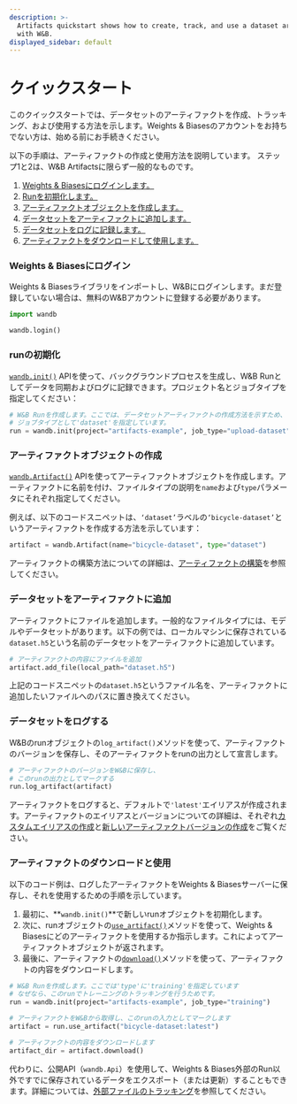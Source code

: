 ```yaml
---
description: >-
  Artifacts quickstart shows how to create, track, and use a dataset artifact
  with W&B.
displayed_sidebar: default
---
```


# クイックスタート

<head>
  <title>Artifacts クイックスタート</title>
</head>

このクイックスタートでは、データセットのアーティファクトを作成、トラッキング、および使用する方法を示します。Weights & Biasesのアカウントをお持ちでない方は、始める前にお手続きください。

以下の手順は、アーティファクトの作成と使用方法を説明しています。 ステップ1と2は、W&B Artifactsに限らず一般的なものです。

1. [Weights & Biasesにログインします。](#log-into-weights--biasess)
2. [Runを初期化します。](#initialize-a-run)
3. [アーティファクトオブジェクトを作成します。](#create-an-artifact-object)
4. [データセットをアーティファクトに追加します。](#add-the-dataset-to-the-artifact)
5. [データセットをログに記録します。](#log-the-dataset)
6. [アーティファクトをダウンロードして使用します。](#download-and-use-the-artifact)
### Weights & Biasesにログイン

Weights & Biasesライブラリをインポートし、W&Bにログインします。まだ登録していない場合は、無料のW&Bアカウントに登録する必要があります。

```python
import wandb

wandb.login()
```

### runの初期化

[`wandb.init()`](https://docs.wandb.ai/ref/python/init) APIを使って、バックグラウンドプロセスを生成し、W&B Runとしてデータを同期およびログに記録できます。プロジェクト名とジョブタイプを指定してください：

```python
# W&B Runを作成します。ここでは、データセットアーティファクトの作成方法を示すため、
# ジョブタイプとして'dataset'を指定しています。
run = wandb.init(project="artifacts-example", job_type="upload-dataset")
```

### アーティファクトオブジェクトの作成

[`wandb.Artifact()`](https://docs.wandb.ai/ref/python/artifact) APIを使ってアーティファクトオブジェクトを作成します。アーティファクトに名前を付け、ファイルタイプの説明を`name`および`type`パラメータにそれぞれ指定してください。

例えば、以下のコードスニペットは、`‘dataset’`ラベルの`‘bicycle-dataset’`というアーティファクトを作成する方法を示しています：

```python
artifact = wandb.Artifact(name="bicycle-dataset", type="dataset")
```
アーティファクトの構築方法についての詳細は、[アーティファクトの構築](https://docs.wandb.ai/guides/artifacts/construct-an-artifact)を参照してください。

### データセットをアーティファクトに追加

アーティファクトにファイルを追加します。一般的なファイルタイプには、モデルやデータセットがあります。以下の例では、ローカルマシンに保存されている`dataset.h5`という名前のデータセットをアーティファクトに追加しています。

```python
# アーティファクトの内容にファイルを追加
artifact.add_file(local_path="dataset.h5")
```

上記のコードスニペットの`dataset.h5`というファイル名を、アーティファクトに追加したいファイルへのパスに置き換えてください。

### データセットをログする
W&Bのrunオブジェクトの`log_artifact()`メソッドを使って、アーティファクトのバージョンを保存し、そのアーティファクトをrunの出力として宣言します。

```python
# アーティファクトのバージョンをW&Bに保存し、
# このrunの出力としてマークする
run.log_artifact(artifact)
```

アーティファクトをログすると、デフォルトで`'latest'`エイリアスが作成されます。アーティファクトのエイリアスとバージョンについての詳細は、それぞれ[カスタムエイリアスの作成](https://docs.wandb.ai/guides/artifacts/create-a-custom-alias)と[新しいアーティファクトバージョンの作成](https://docs.wandb.ai/guides/artifacts/create-a-new-artifact-version)をご覧ください。

### アーティファクトのダウンロードと使用

以下のコード例は、ログしたアーティファクトをWeights & Biasesサーバーに保存し、それを使用するための手順を示しています。

1. 最初に、**`wandb.init()`**で新しいrunオブジェクトを初期化します。
2. 次に、runオブジェクトの[`use_artifact()`](https://docs.wandb.ai/ref/python/run#use\_artifact)メソッドを使って、Weights & Biasesにどのアーティファクトを使用するか指示します。これによってアーティファクトオブジェクトが返されます。
3. 最後に、アーティファクトの[`download()`](https://docs.wandb.ai/ref/python/artifact#download)メソッドを使って、アーティファクトの内容をダウンロードします。
```python
# W&B Runを作成します。ここでは'type'に'training'を指定しています
# なぜなら、このrunでトレーニングのトラッキングを行うためです。
run = wandb.init(project="artifacts-example", job_type="training")

# アーティファクトをW&Bから取得し、このrunの入力としてマークします
artifact = run.use_artifact("bicycle-dataset:latest")

# アーティファクトの内容をダウンロードします
artifact_dir = artifact.download()
```
代わりに、公開API（`wandb.Api`）を使用して、Weights & Biases外部のRun以外ですでに保存されているデータをエクスポート（または更新）することもできます。詳細については、[外部ファイルのトラッキング](https://docs.wandb.ai/guides/artifacts/track-external-files)を参照してください。